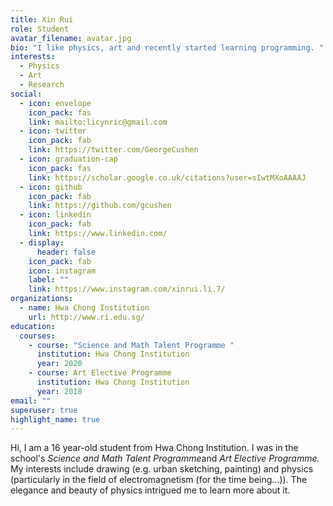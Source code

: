 ```yaml
---
title: Xin Rui
role: Student
avatar_filename: avatar.jpg
bio: "I like physics, art and recently started learning programming. "
interests:
  - Physics
  - Art
  - Research
social:
  - icon: envelope
    icon_pack: fas
    link: mailto:licynric@gmail.com
  - icon: twitter
    icon_pack: fab
    link: https://twitter.com/GeorgeCushen
  - icon: graduation-cap
    icon_pack: fas
    link: https://scholar.google.co.uk/citations?user=sIwtMXoAAAAJ
  - icon: github
    icon_pack: fab
    link: https://github.com/gcushen
  - icon: linkedin
    icon_pack: fab
    link: https://www.linkedin.com/
  - display:
      header: false
    icon_pack: fab
    icon: instagram
    label: ""
    link: https://www.instagram.com/xinrui.li.7/
organizations:
  - name: Hwa Chong Institution
    url: http://www.ri.edu.sg/
education:
  courses:
    - course: "Science and Math Talent Programme "
      institution: Hwa Chong Institution
      year: 2020
    - course: Art Elective Programme
      institution: Hwa Chong Institution
      year: 2018
email: ""
superuser: true
highlight_name: true
---
```

Hi, I am a 16 year-old student from Hwa Chong Institution. I was in the school's *Science and Math Talent Programme*and *Art Elective Programme.* My interests include drawing (e.g. urban sketching, painting) and physics (particularly in the field of electromagnetism (for the time being...)). The elegance and beauty of physics intrigued me to learn more about it.